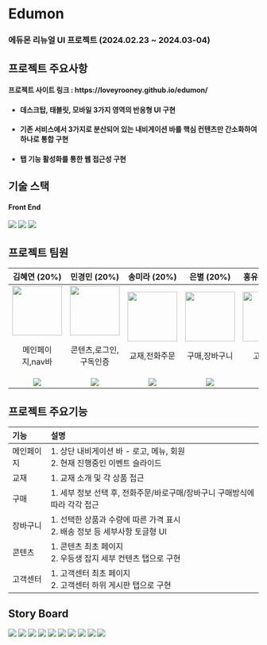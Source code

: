 <div>
<h1>Edumon</h1>
<h3> 에듀몬 리뉴얼 UI 프로젝트 (2024.02.23 ~ 2024.03-04) </h3>
</div>

<h2>프로젝트 주요사항</h2>
<h4>프로젝트 사이트 링크 : https://loveyrooney.github.io/edumon/</h4>
<ul>
  <li><h4>데스크탑, 태블릿, 모바일 3가지 영역의 반응형 UI 구현 </h4></li>
  <li><h4>기존 서비스에서 3가지로 분산되어 있는 내비게이션 바를 핵심 컨텐츠만 간소화하여 하나로 통합 구현 </h4></li>
  <li><h4>탭 기능 활성화를 통한 웹 접근성 구현 </h4></li>
</ul>

<h2> 기술 스택 </h2>
<div>
  <h4> Front End </h4>

<img src="https://img.shields.io/badge/-html-orange"/>

<img src="https://img.shields.io/badge/-css-blue"/>

<img src="https://img.shields.io/badge/-javascript-yellow"/> 
</div>
  
<h2> 프로젝트 팀원 </h2>

|김혜연 (20%)|민경민 (20%)|송미라 (20%)|은별 (20%)|홍유나 (20%)| 
|:---:|:---:|:---:|:---:|:---:|
|<img src="https://avatars.githubusercontent.com/loveyrooney" width="100" > <p>메인페이지,nav바</p> |<img src="https://avatars.githubusercontent.com/zlzonminnie" width="100" > <p>콘텐츠,로그인,구독인증</p>|<img src="https://avatars.githubusercontent.com/mummyyyyy" width="100"> <p>교재,전화주문</p>| <img src="https://avatars.githubusercontent.com/Agstarr" width="100"> <p>구매,장바구니</p>|<img src="https://avatars.githubusercontent.com/yuyuyu1123" width="100"> <p>고객센터</p>|
|<a href="https://github.com/loveyrooney"><img src="https://img.shields.io/badge/GitHub-181717?style=plastic&logo=GitHub&logoColor=white"/></a>|<a href="https://github.com/zlzonminnie"><img src="https://img.shields.io/badge/GitHub-181717?style=plastic&logo=GitHub&logoColor=white"/></a>|<a href="https://github.com/mummyyyyy"><img src="https://img.shields.io/badge/GitHub-181717?style=plastic&logo=GitHub&logoColor=white"/></a>|<a href="https://github.com/Agstarr"><img src="https://img.shields.io/badge/GitHub-181717?style=plastic&logo=GitHub&logoColor=white"/></a>|<a href="https://github.com/yuyuyu1123"><img src="https://img.shields.io/badge/GitHub-181717?style=plastic&logo=GitHub&logoColor=white"/></a>|


<h2>프로젝트 주요기능</h2>

|기능| 설명|
|:---|:---|
|메인페이지|1. 상단 내비게이션 바 - 로고, 메뉴, 회원<br>2. 현재 진행중인 이벤트 슬라이드|
|교재|1. 교재 소개 및 각 상품 접근|
|구매|1. 세부 정보 선택 후, 전화주문/바로구매/장바구니 구매방식에 따라 각각 접근|
|장바구니|1. 선택한 상품과 수량에 따른 가격 표시 <br>2. 배송 정보 등 세부사항 토글형 UI <br> |
|콘텐츠|1. 콘텐츠 최초 페이지 <br>2. 우등생 잡지 세부 컨텐츠 탭으로 구현|
|고객센터|1. 고객센터 최초 페이지 <br> 2. 고객센터 하위 게시판 탭으로 구현|

<h2>Story Board</h2>

<img src="https://github.com/loveyrooney/edumon/assets/113234712/cbbb1ea3-6cd6-4fad-86f5-013a6add6536">
<img src="https://github.com/loveyrooney/edumon/assets/113234712/09665319-bd1b-43ae-9480-e3030851eb07">
<img src="https://github.com/loveyrooney/edumon/assets/113234712/7afc7fef-b3e4-4fc6-bf97-4ee1449111be">
<img src="https://github.com/loveyrooney/edumon/assets/113234712/2202b788-c8a2-4d97-9a18-d5c0d3816c72">
<img src="https://github.com/loveyrooney/edumon/assets/113234712/fed60c0f-0e05-4546-9ae0-be6520fb489b">
<img src="https://github.com/loveyrooney/edumon/assets/113234712/6b09e864-74b2-41b9-a552-f0c63f9788e1">
<img src="https://github.com/loveyrooney/edumon/assets/113234712/d894785f-6cf2-4817-a5a0-2642f95edf53">
<img src="https://github.com/loveyrooney/edumon/assets/113234712/5bba81d6-ad5d-43c3-82e3-60788bdb6bb4">
<img src="https://github.com/loveyrooney/edumon/assets/113234712/c7a32543-6537-468c-a7e9-0641453c7c12">
<img src="https://github.com/loveyrooney/edumon/assets/113234712/d80f1abb-1f82-4d92-9f7c-7fe2e8841f9e">



